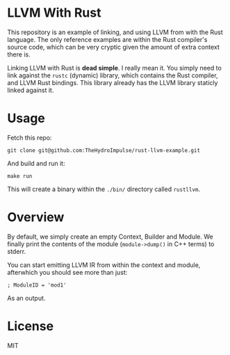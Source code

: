 # LLVM With Rust

This repository is an example of linking, and using LLVM from with the Rust language. The only reference examples are within the Rust compiler's source code, which can be very cryptic given the amount of extra context there is.

Linking LLVM with Rust is **dead simple**. I really mean it. You simply need to link against the `rustc` (dynamic) library, which contains the Rust compiler, and LLVM Rust bindings. This library already has the LLVM library staticly linked against it.

# Usage

Fetch this repo:

```
git clone git@github.com:TheHydroImpulse/rust-llvm-example.git
```

And build and run it:

```
make run
```

This will create a binary within the `./bin/` directory called `rustllvm`.

# Overview

By default, we simply create an empty Context, Builder and Module. We finally print the contents of the module (`module->dump()` in C++ terms) to stderr.

You can start emitting LLVM IR from within the context and module, afterwhich you should see more than just:

```
; ModuleID = 'mod1'
```

As an output.

# License

MIT